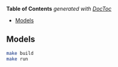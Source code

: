 <!-- START doctoc generated TOC please keep comment here to allow auto update -->
<!-- DON'T EDIT THIS SECTION, INSTEAD RE-RUN doctoc TO UPDATE -->
**Table of Contents**  *generated with [DocToc](https://github.com/thlorenz/doctoc)*

- [Models](#models)

<!-- END doctoc generated TOC please keep comment here to allow auto update -->

## Models

```sh
make build
make run
```
